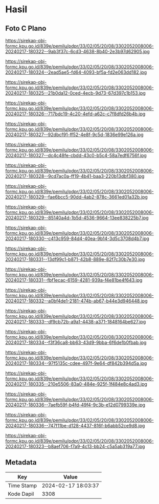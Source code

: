 # Hasil

## Foto C Plano

https://sirekap-obj-formc.kpu.go.id/839e/pemilu/pdpr/33/02/05/20/08/3302052008006-20240217-180322--9ab3f37c-6cd3-4638-8b40-2e3b97d62905.jpg

https://sirekap-obj-formc.kpu.go.id/839e/pemilu/pdpr/33/02/05/20/08/3302052008006-20240217-180324--2ead5ae5-fd64-4093-bf5a-fd2e063dd182.jpg

https://sirekap-obj-formc.kpu.go.id/839e/pemilu/pdpr/33/02/05/20/08/3302052008006-20240217-180325--21b0da12-0ced-4ecb-9d73-67d397c1b153.jpg

https://sirekap-obj-formc.kpu.go.id/839e/pemilu/pdpr/33/02/05/20/08/3302052008006-20240217-180326--717bdc19-4c20-4efd-a62c-c7f8dfd26b4b.jpg

https://sirekap-obj-formc.kpu.go.id/839e/pemilu/pdpr/33/02/05/20/08/3302052008006-20240217-180327--92dbcf91-ff52-4e8f-9c5d-1836e99e126a.jpg

https://sirekap-obj-formc.kpu.go.id/839e/pemilu/pdpr/33/02/05/20/08/3302052008006-20240217-180327--dc4c48fe-cbdd-43c0-b5c4-58a7edf6756f.jpg

https://sirekap-obj-formc.kpu.go.id/839e/pemilu/pdpr/33/02/05/20/08/3302052008006-20240217-180328--9cd7ac0a-ff19-4b41-baa3-220b13dbf380.jpg

https://sirekap-obj-formc.kpu.go.id/839e/pemilu/pdpr/33/02/05/20/08/3302052008006-20240217-180329--fae6bcc5-90dd-4ab2-878c-3661ed01a32b.jpg

https://sirekap-obj-formc.kpu.go.id/839e/pemilu/pdpr/33/02/05/20/08/3302052008006-20240217-180329--85140a4d-1b5d-4536-9664-13ee838225b7.jpg

https://sirekap-obj-formc.kpu.go.id/839e/pemilu/pdpr/33/02/05/20/08/3302052008006-20240217-180330--c413c959-84d4-40ea-9b14-3d5c3708d4b7.jpg

https://sirekap-obj-formc.kpu.go.id/839e/pemilu/pdpr/33/02/05/20/08/3302052008006-20240217-180331--13df99c1-b871-42b8-889e-82f7c30b7e30.jpg

https://sirekap-obj-formc.kpu.go.id/839e/pemilu/pdpr/33/02/05/20/08/3302052008006-20240217-180331--fbf1ecac-6159-4281-939a-f4e81be4f643.jpg

https://sirekap-obj-formc.kpu.go.id/839e/pemilu/pdpr/33/02/05/20/08/3302052008006-20240217-180332--a0bf4de1-2181-474b-ab67-b44e3d946448.jpg

https://sirekap-obj-formc.kpu.go.id/839e/pemilu/pdpr/33/02/05/20/08/3302052008006-20240217-180333--df9cb72b-a9a1-4438-a371-1848164be627.jpg

https://sirekap-obj-formc.kpu.go.id/839e/pemilu/pdpr/33/02/05/20/08/3302052008006-20240217-180334--f3f36ca8-bb63-43d9-9bba-6f6de1b0fbab.jpg

https://sirekap-obj-formc.kpu.go.id/839e/pemilu/pdpr/33/02/05/20/08/3302052008006-20240217-180334--97f5135c-cdee-497f-9e64-df842b394d5a.jpg

https://sirekap-obj-formc.kpu.go.id/839e/pemilu/pdpr/33/02/05/20/08/3302052008006-20240217-180335--210e5506-83a0-484e-925f-1f484e8c4ad3.jpg

https://sirekap-obj-formc.kpu.go.id/839e/pemilu/pdpr/33/02/05/20/08/3302052008006-20240217-180336--7aefb59f-b4fd-49f4-9c3b-e12d0799339e.jpg

https://sirekap-obj-formc.kpu.go.id/839e/pemilu/pdpr/33/02/05/20/08/3302052008006-20240217-180336--747f11be-d128-4437-816f-b6abb52ce9d8.jpg

https://sirekap-obj-formc.kpu.go.id/839e/pemilu/pdpr/33/02/05/20/08/3302052008006-20240217-180323--b8aef706-f7a9-4c13-bb24-c5a5ab319a77.jpg


## Metadata

| Key        | Value               |
| ---------- | ------------------- |
| Time Stamp | 2024-02-17 18:03:37 |
| Kode Dapil | 3308                |



